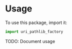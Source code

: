 # Usage

To use this package, import it:

```python
import uri_pathlib_factory
```

TODO: Document usage
